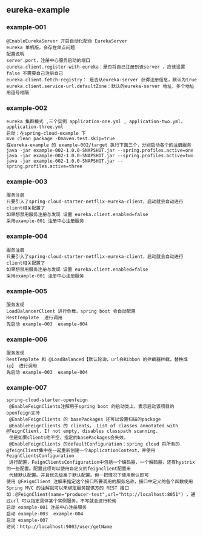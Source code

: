 

## eureka-example  
### example-001 
    @EnableEurekaServer 开启自动化配合 EurekaServer 
    eureka 单机版，会存在单点问题
    配置说明
    server.port，注册中心服务启动的端口
    eureka.client.register-with-eureka：是否将自己注册到该server ，应该设置false 不需要自己注册自己
    eureka.client.fetch-registry： 是否从eureka-server 获得注册信息，默认为true
    eureka.client.service-url.defaultZone：默认的eureka-server 地址，多个地址用逗号相隔 
    
### example-002  
    eureka 集群模式 ,三个实例 application-one.yml , application-two.yml，application-three.yml
    启动：在spring-cloud-example 下 
    mvn clean package -Dmaven.test.skip=true
    在eureka-example 的 example-002/target 执行下面三个，分别启动各个的注册服务
    java -jar example-002-1.0.0-SNAPSHOT.jar --spring.profiles.active=one
    java -jar example-002-1.0.0-SNAPSHOT.jar --spring.profiles.active=two
    java -jar example-002-1.0.0-SNAPSHOT.jar --spring.profiles.active=three
### example-003 
    服务注册
    只要引入了spring-cloud-starter-netflix-eureka-client，启动就会自动进行client相关配置了
    如果想禁用服务注册与发现 设置 eureka.client.enabled=false
    采用example-001 注册中心注册服务 
### example-004 
    服务注册
    只要引入了spring-cloud-starter-netflix-eureka-client，启动就会自动进行client相关配置了
    如果想禁用服务注册与发现 设置 eureka.client.enabled=false
    采用example-001 注册中心注册服务 
### example-005  
    服务发现
    LoadBalancerClient 进行负载，spring boot 会自动配置
    RestTemplate  进行调用
    先启动 example-003  example-004 
### example-006 
    服务发现
    RestTemplate 和 @LoadBalanced【默认轮询，url会Ribbon 的拦截器拦截，替换成ip】 进行调用
    先启动 example-003  example-004 
### example-007
    spring-cloud-starter-openfeign
     @EnableFeignClients注解用于spring boot 的启动类上，表示启动该项目的openfeign支持
     @EnableFeignClients 的 basePackages 还可以设置扫描的package
     @EnableFeignClients 的 clients， List of classes annotated with @FeignClient. If not empty, disables classpath scanning.
     但是如果clients他不空，指定的basePackages会失效。
     @EnableFeignClients 的defaultConfiguration：spring cloud 将所有的@feignClient集中在一起重新创建一个ApplicationContext，并使用FeignClientsConfiguration
     进行配置，FeignClientsConfiguration中包括一个编码器，一个解码器，还有hystrix的一些配置。配置此项可以使用自定义的feignclient配置来
     代替默认配置。并且优先级高于默认配置。但一把情况下使用默认即可
    使用 @FeignClient 注解来指定这个接口所要调用的服务名称，接口中定义的各个函数使用 Spring MVC 的注解就可以来绑定服务提供方的 REST 接口
    如：@FeignClient(name="producer-test",url="http://localhost:8051") ，通过url 可以指定具体某个实例服务，不写就会进行轮询
    启动 example-001 注册中心注册服务 
    启动 example-003  example-004 
    启动 example-007
    访问：http://localhost:9003/user/getName               